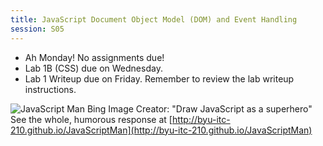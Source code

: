```yaml
---
title: JavaScript Document Object Model (DOM) and Event Handling
session: S05
---
```

* Ah Monday! No assignments due!
* Lab 1B (CSS) due on Wednesday.
* Lab 1 Writeup due on Friday. Remember to review the lab writeup instructions.

![JavaScript Man](images/JavaScriptMan.jpg)
Bing Image Creator: "Draw JavaScript as a superhero"<br/>
See the whole, humorous response at [http://byu-itc-210.github.io/JavaScriptMan](http://byu-itc-210.github.io/JavaScriptMan)